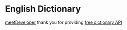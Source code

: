 # English Dictionary
[meetDeveloper](https://github.com/meetDeveloper) thank you for providing [free dictionary API](https://github.com/meetDeveloper/freeDictionaryAPI)
